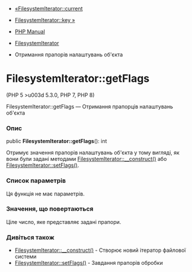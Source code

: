 - [«FilesystemIterator::current](filesystemiterator.current.md)
- [FilesystemIterator::key »](filesystemiterator.key.md)

- [PHP Manual](index.md)
- [FilesystemIterator](class.filesystemiterator.md)
- Отримання прапорів налаштувань об'єкта

# FilesystemIterator::getFlags

(PHP 5 \>u003d 5.3.0, PHP 7, PHP 8)

FilesystemIterator::getFlags — Отримання прапорців налаштувань об'єкта

### Опис

public **FilesystemIterator::getFlags**(): int

Отримує значення прапорів налаштувань об'єкта у тому вигляді, як вони були
задані методами
[FilesystemIterator::\_\_construct()](filesystemiterator.construct.md)
або [FilesystemIterator::setFlags()](filesystemiterator.setflags.md).

### Список параметрів

Ця функція не має параметрів.

### Значення, що повертаються

Ціле число, яке представляє задані прапори.

### Дивіться також

- [FilesystemIterator::\_\_construct()](filesystemiterator.construct.md) -
Створює новий ітератор файлової системи
- [FilesystemIterator::setFlags()](filesystemiterator.setflags.md) -
Завдання прапорів обробки
